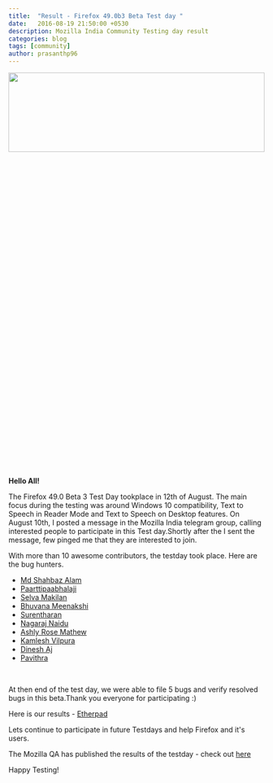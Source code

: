 ```yaml
---
title:  "Result - Firefox 49.0b3 Beta Test day "
date:   2016-08-19 21:50:00 +0530
description: Mozilla India Community Testing day result
categories: blog
tags: [community]
author: prasanthp96
---
```


<img height="20%" width="100%" src="https://pbs.twimg.com/media/ChI8q4UU8AAcw9t.jpg">

**Hello All!**

<p>The Firefox 49.0 Beta 3 Test Day tookplace in 12th of August. The main focus during the testing was around Windows 10 compatibility, Text to Speech in Reader Mode and Text to Speech on Desktop features. On August 10th, I posted a message in the Mozilla India telegram group, calling interested people to participate in this Test day.Shortly after the I sent the message, few pinged me that they are interested to join.</p>
<p>With more than 10 awesome contributors, the testday took place. Here are the bug hunters.</p>
<ul>
	<li><a href="https://twitter.com/simu17feb">Md Shahbaz Alam</a></li>
	<li><a href="https://twitter.com/paarilovely">Paarttipaabhalaji</a></li>
	<li><a href="https://twitter.com/selva_makilan">Selva Makilan</a></li>
	<li><a href="https://twitter.com/bhuvanakotees1">Bhuvana Meenakshi</a></li>
	<li><a href="https://twitter.com/surentharan7">Surentharan</a></li>
	<li><a href="https://twitter.com/nagarajnaidu921">Nagaraj Naidu</a></li>
	<li><a href="https://twitter.com/ashlirosemathew">Ashly Rose Mathew</a></li>
	<li><a href="https://twitter.com/Kvilpura">Kamlesh Vilpura</a></li>
	<li><a href="https://twitter.com/Dhinesh_kumar_M">Dinesh Aj</a></li>
	<li><a href="">Pavithra </a></li>
</ul>
<br>
<p>At then end of the test day, we were able to file 5 bugs and verify resolved bugs in this beta.Thank you everyone for participating :)</p>
<p> Here is our results - <a href="https://public.etherpad-mozilla.org/p/MozillaIndiaQA-testday-20160812">Etherpad</a><p>Lets continue to participate in future Testdays and help Firefox and it's users.</p>
<p>The Mozilla QA has published the results of the testday - check out <a href="https://quality.mozilla.org/2016/08/49658/">here</a></p>
<p>Happy Testing!</p>
